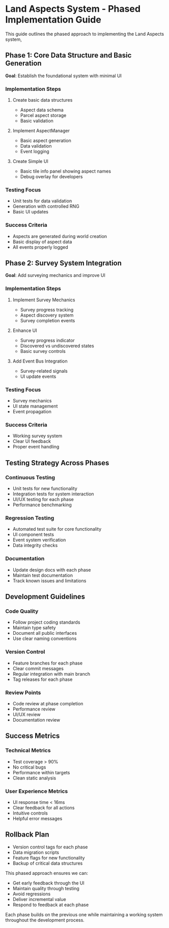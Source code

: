 
# Land Aspects System - Phased Implementation Guide

This guide outlines the phased approach to implementing the Land Aspects system,

## Phase 1: Core Data Structure and Basic Generation
**Goal**: Establish the foundational system with minimal UI

### Implementation Steps
1. Create basic data structures
   - Aspect data schema
   - Parcel aspect storage
   - Basic validation

2. Implement AspectManager
   - Basic aspect generation
   - Data validation
   - Event logging

3. Create Simple UI
   - Basic tile info panel showing aspect names
   - Debug overlay for developers

### Testing Focus
- Unit tests for data validation
- Generation with controlled RNG
- Basic UI updates

### Success Criteria
- Aspects are generated during world creation
- Basic display of aspect data
- All events properly logged

## Phase 2: Survey System Integration
**Goal**: Add surveying mechanics and improve UI

### Implementation Steps
1. Implement Survey Mechanics
   - Survey progress tracking
   - Aspect discovery system
   - Survey completion events

2. Enhance UI
   - Survey progress indicator
   - Discovered vs undiscovered states
   - Basic survey controls

3. Add Event Bus Integration
   - Survey-related signals
   - UI update events

### Testing Focus
- Survey mechanics
- UI state management
- Event propagation

### Success Criteria
- Working survey system
- Clear UI feedback
- Proper event handling


## Testing Strategy Across Phases

### Continuous Testing
- Unit tests for new functionality
- Integration tests for system interaction
- UI/UX testing for each phase
- Performance benchmarking

### Regression Testing
- Automated test suite for core functionality
- UI component tests
- Event system verification
- Data integrity checks

### Documentation
- Update design docs with each phase
- Maintain test documentation
- Track known issues and limitations

## Development Guidelines

### Code Quality
- Follow project coding standards
- Maintain type safety
- Document all public interfaces
- Use clear naming conventions

### Version Control
- Feature branches for each phase
- Clear commit messages
- Regular integration with main branch
- Tag releases for each phase

### Review Points
- Code review at phase completion
- Performance review
- UI/UX review
- Documentation review

## Success Metrics

### Technical Metrics
- Test coverage > 90%
- No critical bugs
- Performance within targets
- Clean static analysis

### User Experience Metrics
- UI response time < 16ms
- Clear feedback for all actions
- Intuitive controls
- Helpful error messages

## Rollback Plan
- Version control tags for each phase
- Data migration scripts
- Feature flags for new functionality
- Backup of critical data structures

This phased approach ensures we can:
- Get early feedback through the UI
- Maintain quality through testing
- Avoid regressions
- Deliver incremental value
- Respond to feedback at each phase

Each phase builds on the previous one while maintaining a working system throughout the development process. 